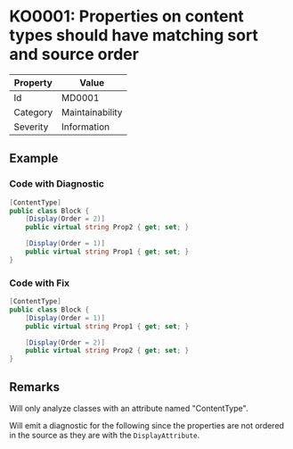 # KO0001: Properties on content types should have matching sort and source order

| Property | Value             |
| -------- | ----------------- |
| Id       | MD0001            |
| Category | Maintainability   |
| Severity | Information       |

## Example

### Code with Diagnostic

```csharp
[ContentType]
public class Block {
    [Display(Order = 2)]
    public virtual string Prop2 { get; set; }

    [Display(Order = 1)]
    public virtual string Prop1 { get; set; }
}
```

### Code with Fix

```csharp
[ContentType]
public class Block {
    [Display(Order = 1)]
    public virtual string Prop1 { get; set; }

    [Display(Order = 2)]
    public virtual string Prop2 { get; set; }
}
```

## Remarks

Will only analyze classes with an attribute named "ContentType".

Will emit a diagnostic for the following since the properties are not ordered in the
source as they are with the `DisplayAttribute`.
